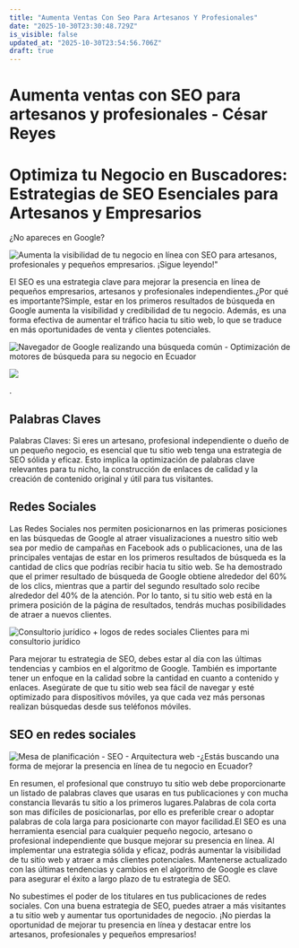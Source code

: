 ```yaml
---
title: "Aumenta Ventas Con Seo Para Artesanos Y Profesionales"
date: "2025-10-30T23:30:48.729Z"
is_visible: false
updated_at: "2025-10-30T23:54:56.706Z"
draft: true
---
```


# Aumenta ventas con SEO para artesanos y profesionales - César Reyes
# Optimiza tu Negocio en Buscadores: Estrategias de SEO Esenciales para Artesanos y Empresarios
¿No apareces en Google?
![Aumenta la visibilidad de tu negocio en línea con SEO para artesanos, profesionales y pequeños empresarios. ¡Sigue leyendo!"](https://cesarreyesjaramillo.com/wp-content/uploads/2023/04/SEO-1.png)
El SEO es una estrategia clave para mejorar la presencia en línea de pequeños empresarios, artesanos y profesionales independientes.¿Por qué es importante?Simple, estar en los primeros resultados de búsqueda en Google aumenta la visibilidad y credibilidad de tu negocio. Además, es una forma efectiva de aumentar el tráfico hacia tu sitio web, lo que se traduce en más oportunidades de venta y clientes potenciales.
![Navegador de Google realizando una búsqueda común - Optimización de motores de búsqueda para su negocio en Ecuador](https://cesarreyesjaramillo.com/wp-content/uploads/2023/01/Diseno-sin-titulo-12-1.jpg)
![](https://cesarreyesjaramillo.com/wp-content/uploads/2023/01/frame-about-nikicivi-3.png)
.
## Palabras Claves
Palabras Claves: Si eres un artesano, profesional independiente o dueño de un pequeño negocio, es esencial que tu sitio web tenga una estrategia de SEO sólida y eficaz. Esto implica la optimización de palabras clave relevantes para tu nicho, la construcción de enlaces de calidad y la creación de contenido original y útil para tus visitantes.
## Redes Sociales
Las Redes Sociales nos permiten posicionarnos en las primeras posiciones en las búsquedas de Google al atraer visualizaciones a nuestro sitio web sea por medio de campañas en Facebook ads o publicaciones, una de las principales ventajas de estar en los primeros resultados de búsqueda es la cantidad de clics que podrías recibir hacia tu sitio web. Se ha demostrado que el primer resultado de búsqueda de Google obtiene alrededor del 60% de los clics, mientras que a partir del segundo resultado solo recibe alrededor del 40% de la atención. Por lo tanto, si tu sitio web está en la primera posición de la página de resultados, tendrás muchas posibilidades de atraer a nuevos clientes.
![Consultorio jurídico + logos de redes sociales Clientes para mi consultorio jurídico](https://cesarreyesjaramillo.com/wp-content/uploads/2023/01/REDES-SOCIALES.jpg)
Para mejorar tu estrategia de SEO, debes estar al día con las últimas tendencias y cambios en el algoritmo de Google. También es importante tener un enfoque en la calidad sobre la cantidad en cuanto a contenido y enlaces. Asegúrate de que tu sitio web sea fácil de navegar y esté optimizado para dispositivos móviles, ya que cada vez más personas realizan búsquedas desde sus teléfonos móviles.
## SEO en redes sociales
![Mesa de planificación - SEO - Arquitectura web -¿Estás buscando una forma de mejorar la presencia en línea de tu negocio en Ecuador?](https://cesarreyesjaramillo.com/wp-content/uploads/2023/01/¿Estas-buscando-una-forma-de-mejorar-la-presencia-en-linea-de-tu-negocio-en-Ecuador-1024x683.jpg)
En resumen, el profesional que construyo tu sitio web debe proporcionarte un listado de palabras claves que usaras en tus publicaciones y con mucha constancia llevarás tu sitio a los primeros lugares.Palabras de cola corta son mas difíciles de posicionarlas, por ello es preferible crear o adoptar palabras de cola larga para posicionarte con mayor facilidad.El SEO es una herramienta esencial para cualquier pequeño negocio, artesano o profesional independiente que busque mejorar su presencia en línea. Al implementar una estrategia sólida y eficaz, podrás aumentar la visibilidad de tu sitio web y atraer a más clientes potenciales. Mantenerse actualizado con las últimas tendencias y cambios en el algoritmo de Google es clave para asegurar el éxito a largo plazo de tu estrategia de SEO.
No subestimes el poder de los titulares en tus publicaciones de redes sociales. Con una buena estrategia de SEO, puedes atraer a más visitantes a tu sitio web y aumentar tus oportunidades de negocio. ¡No pierdas la oportunidad de mejorar tu presencia en línea y destacar entre los artesanos, profesionales y pequeños empresarios!